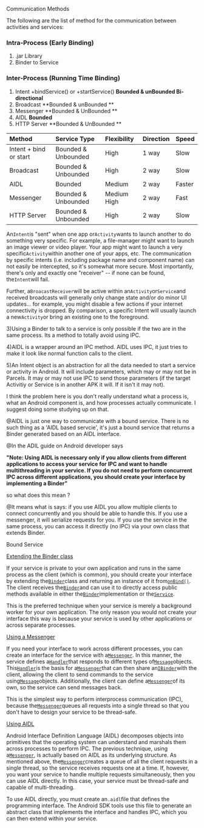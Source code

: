 Communication Methods

The following are the list of method for the communication between activities and services:

### Intra-Process \(Early Binding\)

1. .jar Library
2. Binder to Service

### Inter-Process \(Running Time Binding\)

1. Intent  +bindService\(\)  or  +startService\(\)        **Bounded  &  unBounded     Bi-directional**
2. Broadcast      **Bounded  &  unBounded ** 
3. Messenger     **Bounded  &  UnBounded **
4. AIDL            **Bounded**
5. HTTP Server    **Bounded  &  UnBounded **

| Method | Service Type | Flexibility | Direction | Speed |
| :--- | :--- | :--- | :--- | :--- |
| Intent + bind or start | Bounded & Unbounded | High | 1 way | Slow |
| Broadcast | Bounded & Unbounded | High | 2 way | Slow |
| AIDL | Bounded | Medium | 2 way | Faster |
| Messenger | Bounded & Unbounded | Medium High | 2 way | Fast |
| HTTP Server | Bounded & Unbounded | High | 2 way | Slow |

An`Intent`is "sent" when one app or`Activity`wants to launch another to do something very specific. For example, a file-manager might want to launch an image viewer or video player. Your app might want to launch a very specific`Activity`within another one of your apps, etc. The communication by specific intents \(i.e. including package name and component name\) can not easily be intercepted, so it's somewhat more secure. Most importantly, there's only and exactly one "receiver" -- if none can be found, the`Intent`will fail.

Further, a`BroacastReceiver`will be active within an`Activity`or`Service`and received broadcasts will generally only change state and/or do minor UI updates... for example, you might disable a few actions if your internet connectivity is dropped. By comparison, a specific Intent will usually launch a new`Activity`or bring an existing one to the foreground.

3\)Using a Binder to talk to a service is only possible if the two are in the same process. Its a method to totally avoid using IPC.

4\)AIDL is a wrapper around an IPC method. AIDL uses IPC, it just tries to make it look like normal function calls to the client.

5\)An Intent object is an abstraction for all the data needed to start a service or activity in Android. It will include parameters, which may or may not be in Parcels. It may or may not use IPC to send those parameters \(if the target Activitiy or Service is in another APK it will. If it isn't it may not\).

I think the problem here is you don't really understand what a process is, what an Android component is, and how processes actually communicate. I suggest doing some studying up on that.

@AIDL is just one way to communicate with a bound service. There is no such thing as a 'AIDL based servcie', it's just a bound service that returns a Binder generated based on an AIDL interface.

@In the ADIL guide on Android developer says

**"Note: Using AIDL is necessary only if you allow clients from different applications to access your service for IPC and want to handle multithreading in your service. If you do not need to perform concurrent IPC across different applications, you should create your interface by implementing a Binder"**

so what does this mean ?

@It means what is says: if you use AIDL you allow multiple clients to connect concurrently and you should be able to handle this. If you use a messenger, it will serialize requests for you. If you use the service in the same process, you can access it directly \(no IPC\) via your own class that extends Binder.

Bound Service

[Extending the Binder class](https://developer.android.com/guide/components/bound-services.html#Binder)

If your service is private to your own application and runs in the same process as the client \(which is common\), you should create your interface by extending the[`Binder`](https://developer.android.com/reference/android/os/Binder.html)class and returning an instance of it from[`onBind()`](https://developer.android.com/reference/android/app/Service.html#onBind%28android.content.Intent%29). The client receives the[`Binder`](https://developer.android.com/reference/android/os/Binder.html)and can use it to directly access public methods available in either the[`Binder`](https://developer.android.com/reference/android/os/Binder.html)implementation or the[`Service`](https://developer.android.com/reference/android/app/Service.html).

This is the preferred technique when your service is merely a background worker for your own application. The only reason you would not create your interface this way is because your service is used by other applications or across separate processes.

[Using a Messenger](https://developer.android.com/guide/components/bound-services.html#Messenger)

If you need your interface to work across different processes, you can create an interface for the service with a[`Messenger`](https://developer.android.com/reference/android/os/Messenger.html). In this manner, the service defines a[`Handler`](https://developer.android.com/reference/android/os/Handler.html)that responds to different types of[`Message`](https://developer.android.com/reference/android/os/Message.html)objects. This[`Handler`](https://developer.android.com/reference/android/os/Handler.html)is the basis for a[`Messenger`](https://developer.android.com/reference/android/os/Messenger.html)that can then share an[`IBinder`](https://developer.android.com/reference/android/os/IBinder.html)with the client, allowing the client to send commands to the service using[`Message`](https://developer.android.com/reference/android/os/Message.html)objects. Additionally, the client can define a[`Messenger`](https://developer.android.com/reference/android/os/Messenger.html)of its own, so the service can send messages back.

This is the simplest way to perform interprocess communication \(IPC\), because the[`Messenger`](https://developer.android.com/reference/android/os/Messenger.html)queues all requests into a single thread so that you don't have to design your service to be thread-safe.

[Using AIDL](https://developer.android.com/guide/components/aidl.html)

Android Interface Definition Language \(AIDL\) decomposes objects into primitives that the operating system can understand and marshals them across processes to perform IPC. The previous technique, using a[`Messenger`](https://developer.android.com/reference/android/os/Messenger.html), is actually based on AIDL as its underlying structure. As mentioned above, the[`Messenger`](https://developer.android.com/reference/android/os/Messenger.html)creates a queue of all the client requests in a single thread, so the service receives requests one at a time. If, however, you want your service to handle multiple requests simultaneously, then you can use AIDL directly. In this case, your service must be thread-safe and capable of multi-threading.

To use AIDL directly, you must create an`.aidl`file that defines the programming interface. The Android SDK tools use this file to generate an abstract class that implements the interface and handles IPC, which you can then extend within your service.

### 

# 



